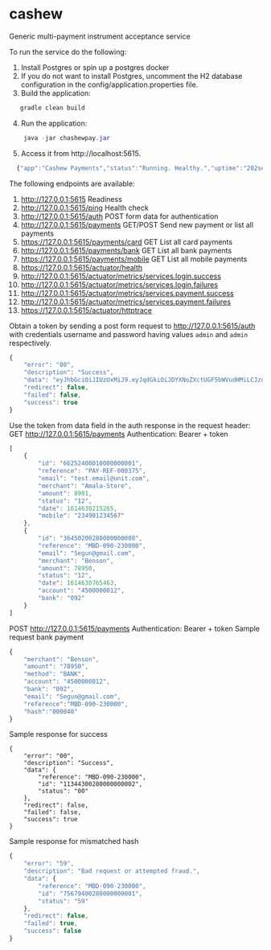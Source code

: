 # cashew
Generic multi-payment instrument acceptance service

To run the service do the following:

1. Install Postgres or spin up a postgres docker
2. If you do not want to install Postgres, uncomment the H2 database configuration in the config/application.properties file.
3. Build the application:
```java
   gradle clean build
```
4. Run the application:
```java
    java -jar chashewpay.jar
```
5. Access it from http://localhost:5615.
```javascript
  {"app":"Cashew Payments","status":"Running. Healthy.","uptime":"202secs"}
```

The following endpoints are available:
1. http://127.0.0.1:5615 Readiness
2. http://127.0.0.1:5615/ping Health check
3. http://127.0.0.1:5615/auth POST form data for authentication
4. http://127.0.0.1:5615/payments GET/POST Send new payment or list all payments
5. https://127.0.0.1:5615/payments/card GET List all card payments
6. http://127.0.0.1:5615/payments/bank GET List all bank payments
7. https://127.0.0.1:5615/payments/mobile GET List all mobile payments
8. https://127.0.0.1:5615/actuator/health 
9. http://127.0.0.1:5615/actuator/metrics/services.login.success
10. http://127.0.0.1:5615/actuator/metrics/services.login.failures
11. http://127.0.0.1:5615/actuator/metrics/services.payment.success
12. http://127.0.0.1:5615/actuator/metrics/services.payment.failures
13. https://127.0.0.1:5615/actuator/httptrace


Obtain a token by sending a post form request to http://127.0.0.1:5615/auth with credentials username and password having values `admin` and `admin` respectively.

```javascript
{
    "error": "00",
    "description": "Success",
    "data": "eyJhbGciOiJIUzUxMiJ9.eyJqdGkiOiJDYXNoZXctUGF5bWVudHMiLCJzdWIiOiJhZG1pbiIsImF1dGhvcml0aWVzIjpbIlJPTEVfVVNFUiJdLCJpYXQiOjE2MTQ2Nzg4MzQsImV4cCI6MTYxNDY3OTQzNH0.NuPEQYfY46HF8bNb1dqZ65nvQNkr9Wqkpjp831bfFm-HPEPSBUM0e_1HTXjHxXxIeFJ2bE64ahP7lN5WZO1vFg",
    "redirect": false,
    "failed": false,
    "success": true
}
```

Use the token from data field in the auth response in the request header:
GET http://127.0.0.1:5615/payments
Authentication: Bearer + token

```javascript
[
    {
        "id": "66252400010000000001",
        "reference": "PAY-REF-000375",
        "email": "test.email@unit.com",
        "merchant": "Amala-Store",
        "amount": 8901,
        "status": "12",
        "date": 1614630215265,
        "mobile": "234901234567"
    },
    {
        "id": "36450200280000000008",
        "reference": "MBD-090-230000",
        "email": "Segun@gmail.com",
        "merchant": "Benson",
        "amount": 78950,
        "status": "12",
        "date": 1614630765463,
        "account": "4500000012",
        "bank": "092"
    }
]
```
POST http://127.0.0.1:5615/payments
Authentication: Bearer + token
Sample request bank payment
```javascript
{
    "merchant": "Benson",
    "amount": "78950",
    "method": "BANK",
    "account": "4500000012",
    "bank": "092",
    "email": "Segun@gmail.com",
    "reference":"MBD-090-230000",
    "hash":"000040"
}
```
Sample response for success
```
{
    "error": "00",
    "description": "Success",
    "data": {
        "reference": "MBD-090-230000",
        "id": "11344300280000000002",
        "status": "00"
    },
    "redirect": false,
    "failed": false,
    "success": true
}
```

Sample response for mismatched hash
```javascript
{
    "error": "59",
    "description": "Bad request or attempted fraud.",
    "data": {
        "reference": "MBD-090-230000",
        "id": "75679400280000000001",
        "status": "59"
    },
    "redirect": false,
    "failed": true,
    "success": false
}
```



